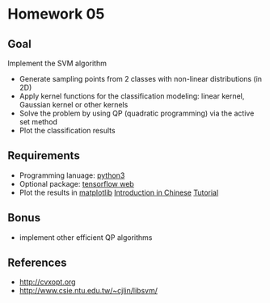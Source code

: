 # Homework 05
  
## Goal

Implement the SVM algorithm 


+ Generate sampling points from 2 classes with non-linear distributions (in 2D) 
+ Apply kernel functions for the classification modeling: linear kernel, Gaussian kernel or other kernels
+ Solve the problem by using QP (quadratic programming) via the active set method
+ Plot the classification results


## Requirements

+ Programming lanuage: [python3](https://docs.python.org/3/tutorial/)
+ Optional package: [tensorflow web](https://www.tensorflow.org/)
+ Plot the results in [matplotlib](http://matplotlib.org/) [Introduction in Chinese](http://www.ibm.com/developerworks/cn/linux/l-matplotlib/index.html) [Tutorial](http://www.ast.uct.ac.za/~sarblyth/pythonGuide/PythonPlottingBeginnersGuide.pdf)

## Bonus

+ implement other efficient QP algorithms 

## References
+ http://cvxopt.org
+ http://www.csie.ntu.edu.tw/~cjlin/libsvm/